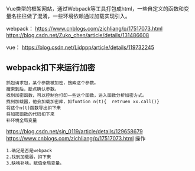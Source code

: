 Vue类型的框架网站，通过Webpack等工具打包成html，一些自定义的函数和变量名往往做了混淆，一些环境依赖通过加载实现引入。

webpack：
<https://www.cnblogs.com/zichliang/p/17517073.html>
<https://blog.csdn.net/Zuko_chen/article/details/131486608>

vue：
<https://blog.csdn.net/Lidppp/article/details/119732245>


## **webpack扣下来运行加密**
```
抓包请求包，某个参数被加密，搜索这个参数。
搜索到后，断点确认参数。
找到加密函数，可以控制台打印一些这个函数，进入函数分析加密方式。
找到加载器，他会加载加密库，如funtion n(t){  retruen xx.call()}
将这个n(t)函数导出扣下来
将加密函数的代码扣下来
补环境全局变量
```
<https://blog.csdn.net/sin_0119/article/details/129658679>
<https://www.cnblogs.com/zichliang/p/17517073.html>
操作
```
1.确定是否是webpack
2.找到加载器，扣下来
3.缺啥补啥。赋值全局变量。
```